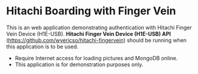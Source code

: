 # Hitachi Boarding with Finger Vein #

This is an web application demonstrating authentication with Hitachi Finger Vein Device (H1E-USB). **Hitachi Finger Vein Device (H1E-USB) API** (https://github.com/wyericso/hitachi-fingervein) should be running when this application is to be used.

- Require Internet access for loading pictures and MongoDB online.
- This application is for demonstration purposes only.
